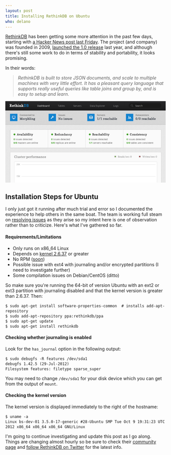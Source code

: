 ```yaml
---
layout: post
title: Installing RethinkDB on Ubuntu
who: delano
---
```



[RethinkDB](http://www.rethinkdb.com/) has been getting some more attention in the past few days, starting with [a Hacker News post last Friday](http://news.ycombinator.com/item?id=4763879). The project (and company) was founded in 2009, [launched the 1.0 release](http://techcrunch.com/2011/06/06/rethinkdb-expands-beyond-ssds-launches-its-speedy-database-to-the-public/) last year, and although there's still some work to do in terms of stability and portability, it looks promising.

In their words:

<blockquote><i>RethinkDB is built to store JSON documents, and scale to multiple machines with very little effort. It has a pleasant query language that supports really useful queries like table joins and group by, and is easy to setup and learn.</i></blockquote>

![The built-in RethinkDB admin interface](/blog/assets/2012/rethink-admin-freshinstall-s.png "The built-in admin Interface")

## Installation Steps for Ubuntu ##

I only just got it running after much trial and error so I documented the experience to help others in the same boat. The team is working full steam on [resolving issues](https://github.com/rethinkdb/rethinkdb/issues) as they arise so my intent here is one of observation rather than to criticize. Here's what I've gathered so far.

#### Requirements/Limitations ####

* Only runs on x86_64 Linux 
* Depends on [kernel 2.6.37](https://github.com/rethinkdb/rethinkdb/issues/6#issuecomment-10263097) or greater 
* No RPM ([soon](https://twitter.com/rethinkdb/status/267785958278176769))
* Possible issue with ext4 with journaling and/or encrypted partitions (I need to investigate further)
* Some compilation issues on Debian/CentOS (ditto)

So make sure you're running the 64-bit of version Ubuntu with an ext2 or ext3 partition with journaling disabled and that the kernel version is greater than 2.6.37. Then:

    $ sudo apt-get install software-properties-common  # installs add-apt-repository
    $ sudo add-apt-repository ppa:rethinkdb/ppa
    $ sudo apt-get update
    $ sudo apt-get install rethinkdb
    

#### Checking whether journaling is enabled ####

Look for the `has_journal` option in the following output:

    $ sudo debugfs -R features /dev/sda1
    debugfs 1.42.5 (29-Jul-2012)
    Filesystem features: filetype sparse_super
    
You may need to change `/dev/sda1` for your disk device which you can get from the output of `mount`.

#### Checking the kernel version ####

The kernel version is displayed immediately to the right of the hostname:

    $ uname -a
    Linux bs-dev-01 3.5.0-17-generic #28-Ubuntu SMP Tue Oct 9 19:31:23 UTC 2012 x86_64 x86_64 x86_64 GNU/Linux
    

I'm going to continue investigating and update this post as I go along. Things are changing almost hourly so be sure to check their [community page](http://www.rethinkdb.com/community/) and [follow RethinkDB on Twitter](https://twitter.com/rethinkdb) for the latest info.